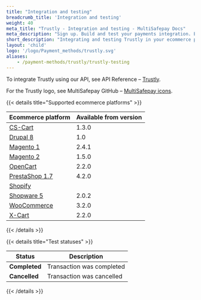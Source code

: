 ```yaml
---
title: "Integration and testing"
breadcrumb_title: 'Integration and testing'
weight: 40
meta_title: "Trustly - Integration and testing - MultiSafepay Docs"
meta_description: "Sign up. Build and test your payments integration. Explore our products and services. Use our API Reference, SDKs, and wrappers. Get support."
short_description: "Integrating and testing Trustly in your ecommerce platform"
layout: 'child'
logo: '/logo/Payment_methods/trustly.svg'
aliases:
    - /payment-methods/trustly/trustly-testing
---
```


To integrate Trustly using our API, see API Reference – [Trustly](/api/#trustly).

For the Trustly logo, see MultiSafepay GitHub – [MultiSafepay icons](https://github.com/MultiSafepay/MultiSafepay-icons).

{{< details title="Supported ecommerce platforms" >}}

| Ecommerce platform | Available from version |
|---|---|  
| [CS-Cart](/payments/integrations/ecommerce-platforms/cs-cart)  | 1.3.0 |
| [Drupal 8](/payments/integrations/ecommerce-platforms/drupal8)  | 1.0   |
| [Magento 1](/payments/integrations/ecommerce-platforms/magento1)   | 2.4.1 |
| [Magento 2](/payments/integrations/ecommerce-platforms/magento2)  | 1.5.0 |  
| [OpenCart](/payments/integrations/ecommerce-platforms/opencart)  | 2.2.0 |
| [PrestaShop 1.7](/payments/integrations/ecommerce-platforms/prestashop-1-7)  | 4.2.0 |
| [Shopify](/payments/integrations/ecommerce-platforms/shopify)  |    |
| [Shopware 5](https://store.shopware.com/en/mltis39871819230f/multisafepay-online-payments-free-plugin-with-20-payment-methods.html) | 2.0.2 |
| [WooCommerce](/payments/integrations/ecommerce-platforms/woocommerce) | 3.2.0 |
| [X-Cart](/payments/integrations/ecommerce-platforms/x-cart)  | 2.2.0 |


{{< /details >}}

{{< details title="Test statuses" >}}

 Status    | Description              |
| --------- | ------------------------ |
| **Completed** | Transaction was completed |
| **Cancelled** | Transaction was cancelled |

{{< /details >}}